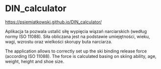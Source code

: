 # DIN_calculator
https://psiemiatkowski.github.io/DIN_calculator/

Aplikacja ta pozwala ustalić siłę wypięcia wiązań narciarskich (według normy ISO 11088). Siła obliczana jest na podstawie umiejętności, wieku, wagi, wzrostu oraz wielkości skorupy buta narciarza.

The application allows to correctly set up the ski binding release force (according ISO 11088). The force is calculated basing on skiing ability, age, weight, height and shoe size.
